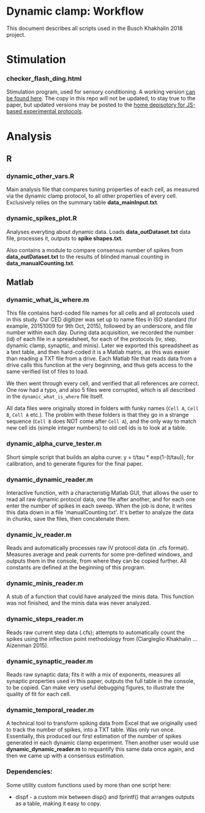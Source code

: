 Dynamic clamp: Workflow
==================

This document describes all scripts used in the Busch Khakhalin 2018 project.

# Stimulation

### checker_flash_ding.html

Stimulation program, used for sensory conditioning. A working version [can be found here](http://faculty.bard.edu/~akhakhal/checker_flash_ding.html). The copy in this repo will not be updated, to stay true to the paper, but updated versions may be posted to the [home depisotory for JS-based experimental protocols](https://github.com/khakhalin/js-experiments).

# Analysis

## R

### dynamic_other_vars.R

Main analysis file that compares tuning properties of each cell, as measured via the dynamic clamp protocol, to all other properties of every cell. Exclusively relies on the summary table **data_mainInput.txt**.

### dynamic_spikes_plot.R

Analyses everyting about dynamic data. Loads **data_outDataset.txt** data file, processes it, outputs to **spike shapes.txt**.

Also contains a module to compare consensus number of spikes from **data_outDataset.txt** to the results of blinded manual counting in **data_manualCounting.txt**.


## Matlab

### dynamic_what_is_where.m

This file contains hard-coded file names for all cells and all protocols used in this study. Our CED digitizer was set up to name files in ISO standard (for example, 20151009 for 9th Oct, 2015), followed by an underscore, and file number within each day. During data acquisition, we recorded the number (id) of each file in a spreadsheet, for each of the protocols (iv, step, dynamic clamp, synaptic, and minis). Later we exported this spreadsheet as a text table, and then hard-coded it is a Matlab matrix, as this was easier than reading a TXT file from a drive. Each Matlab file that reads data from a drive calls this function at the very beginning, and thus gets access to the same verified list of files to load.

We then went through every cell, and verified that all references are correct. One row had a typo, and also 5 files were corrupted, which is all described in the `dynamic_what_is_where` file itself.

All data files were originally stored in folders with funky names (`Cell A`, `Cell B`, `Cell A` etc.). The problm with these folders is that they go in a strange sequence (`Cell B` does NOT come after `Cell A`), and the only way to match new cell ids (simple integer numbers) to old cell ids is to look at a table. 

### dynamic_alpha_curve_tester.m

Short simple script that builds an alpha curve: y = t/tau * exp(1-(t/tau)), for calibration, and to generate figures for the final paper.

### dynamic_dynamic_reader.m

Interactive function, with a characteristig Matlab GUI, that allows the user to read all raw dynamic protocol data, one file after another, and for each one enter the number of spikes in each sweep. When the job is done, it writes this data down in a file 'manualCounting.txt'. It's better to analyze the data in chunks, save the files, then concatenate them.

### dynamic_iv_reader.m

Reads and automatically processes raw IV protocol data (in .cfs format). Measures average and peak currents for some pre-defined windows, and outputs them in the console, from where they can be copied further. All constants are defined at the beginning of this program.

### dynamic_minis_reader.m

A stub of a function that could have analyzed the minis data. This function was not finished, and the minis data was never analyzed.

### dynamic_steps_reader.m

Reads raw current step data (.cfs); attempts to automatically count the spikes using the inflection point methodology from (Ciargleglio Khakhalin ... Aizenman 2015).

### dynamic_synaptic_reader.m

Reads raw synaptic data; fits it with a mix of exponents, measures all synaptic properties used in this paper, outputs the full table in the console, to be copied. Can make very useful debugging figures, to illustrate the quality of fit for each cell.

### dynamic_temporal_reader.m	

A technical tool to transform spiking data from Excel that we originally used to track the number of spikes, into a TXT table. Was only run once. Essentially, this produced our first estimation of the number of spikes generated in each dynamic clamp experiment. Then another user would use **dynamic_dynamic_reader.m** to requantify this same data once again, and then we came up with a consensus estimation.

### Dependencies:

Some utility custom functions used by more than one script here:

* dispf - a custom mix between disp() and fprintf() that arranges outputs as a table, making it easy to copy.


